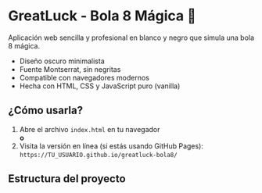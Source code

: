 # GreatLuck - Bola 8 Mágica 🎱

Aplicación web sencilla y profesional en blanco y negro que simula una bola 8 mágica.

- Diseño oscuro minimalista
- Fuente Montserrat, sin negritas
- Compatible con navegadores modernos
- Hecha con HTML, CSS y JavaScript puro (vanilla)

## ¿Cómo usarla?

1. Abre el archivo `index.html` en tu navegador  
   **o**
2. Visita la versión en línea (si estás usando GitHub Pages):  
   `https://TU_USUARIO.github.io/greatluck-bola8/`

## Estructura del proyecto


